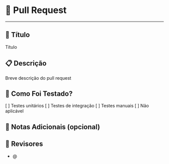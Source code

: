 # 🚀 Pull Request
--------------------------------------------------------------------------------
## 📝 Título
Título

## 📋 Descrição
Breve descrição do pull request

## 🧪 Como Foi Testado?
[ ] Testes unitários
[ ] Testes de integração
[ ] Testes manuais
[ ] Não aplicável

## 📌 Notas Adicionais (opcional)

## 👥 Revisores
- @